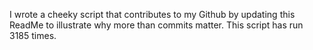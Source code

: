 I wrote a cheeky script that contributes to my Github by updating this ReadMe to illustrate why more than commits matter. This script has run 3185 times.